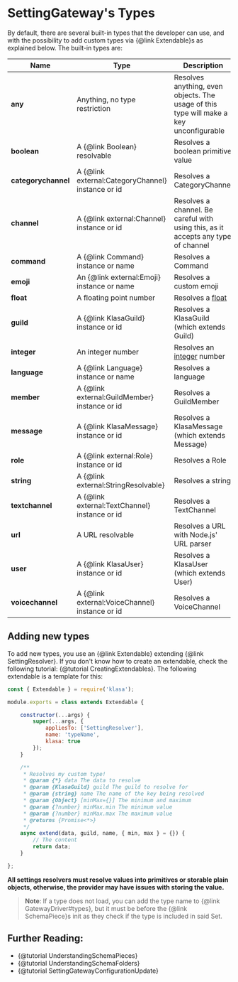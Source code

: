 # SettingGateway's Types

By default, there are several built-in types that the developer can use, and with the possibility to add custom types via {@link Extendable}s as explained below. The built-in types are:

| Name                | Type                                              | Description                                                                              |
| ------------------- | ------------------------------------------------- | ---------------------------------------------------------------------------------------- |
| **any**             | Anything, no type restriction                     | Resolves anything, even objects. The usage of this type will make a key unconfigurable   |
| **boolean**         | A {@link Boolean} resolvable                      | Resolves a boolean primitive value                                                       |
| **categorychannel** | A {@link external:CategoryChannel} instance or id | Resolves a CategoryChannel                                                               |
| **channel**         | A {@link external:Channel} instance or id         | Resolves a channel. Be careful with using this, as it accepts any type of channel        |
| **command**         | A {@link Command} instance or name                | Resolves a Command                                                                       |
| **emoji**           | An {@link external:Emoji} instance or name        | Resolves a custom emoji                                                                  |
| **float**           | A floating point number                           | Resolves a [float](https://en.wikipedia.org/wiki/Double-precision_floating-point_format) |
| **guild**           | A {@link KlasaGuild} instance or id               | Resolves a KlasaGuild (which extends Guild)                                              |
| **integer**         | An integer number                                 | Resolves an [integer](https://en.wikipedia.org/wiki/Integer) number                      |
| **language**        | A {@link Language} instance or name               | Resolves a language                                                                      |
| **member**          | A {@link external:GuildMember} instance or id     | Resolves a GuildMember                                                                   |
| **message**             | A {@link KlasaMessage} instance or id             | Resolves a KlasaMessage (which extends Message)                                          |
| **role**            | A {@link external:Role} instance or id            | Resolves a Role                                                                          |
| **string**          | A {@link external:StringResolvable}               | Resolves a string                                                                        |
| **textchannel**     | A {@link external:TextChannel} instance or id     | Resolves a TextChannel                                                                   |
| **url**             | A URL resolvable                                  | Resolves a URL with Node.js' URL parser                                                  |
| **user**            | A {@link KlasaUser} instance or id                | Resolves a KlasaUser (which extends User)                                                |
| **voicechannel**    | A {@link external:VoiceChannel} instance or id    | Resolves a VoiceChannel                                                                  |

## Adding new types

To add new types, you use an {@link Extendable} extending {@link SettingResolver}. If you don't know how to create an extendable, check the following tutorial: {@tutorial CreatingExtendables}. The following extendable is a template for this:

```javascript
const { Extendable } = require('klasa');

module.exports = class extends Extendable {

	constructor(...args) {
		super(...args, {
			appliesTo: ['SettingResolver'],
			name: 'typeName',
			klasa: true
		});
	}

	/**
	 * Resolves my custom type!
	 * @param {*} data The data to resolve
	 * @param {KlasaGuild} guild The guild to resolve for
	 * @param {string} name The name of the key being resolved
	 * @param {Object} [minMax={}] The minimum and maximum
	 * @param {?number} minMax.min The minimum value
	 * @param {?number} minMax.max The maximum value
	 * @returns {Promise<*>}
	 */
	async extend(data, guild, name, { min, max } = {}) {
		// The content
		return data;
	}

};
```

**All settings resolvers must resolve values into primitives or storable plain objects, otherwise, the provider may have issues with storing the value.**

> **Note**: If a type does not load, you can add the type name to {@link GatewayDriver#types}, but it must be before the {@link SchemaPiece}s init as they check if the type is included in said Set.

## Further Reading:

- {@tutorial UnderstandingSchemaPieces}
- {@tutorial UnderstandingSchemaFolders}
- {@tutorial SettingGatewayConfigurationUpdate}
